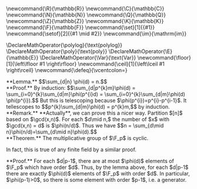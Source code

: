 \newcommand{\R}{\mathbb{R}}
\newcommand{\C}{\mathbb{C}}
\newcommand{\N}{\mathbb{N}}
\newcommand{\Q}{\mathbb{Q}}
\newcommand{\Z}{\mathbb{Z}}
\newcommand{\K}{\mathbb{K}}
\newcommand{\F}{\mathbb{F}}
\newcommand{\set}[1]{\{#1\}}
\newcommand{\setof}[2]{\{#1 \mid #2\}}
\newcommand{\im}{\mathrm{im}}

\DeclareMathOperator{\polylog}{\text{polylog}}
\DeclareMathOperator{\poly}{\text{poly}}
\DeclareMathOperator{\E}{\mathbb{E}}
\DeclareMathOperator{\Var}{\text{Var}}
\newcommand{\floor}[1]{\left\lfloor #1 \right\rfloor}
\newcommand{\ceil}[1]{\left\lceil #1 \right\rceil}
\newcommand{\defeq}{\vcentcolon=}



<div class="lem envbox">**Lemma.**
$$\sum_{d|n} \phi(d) = n.$$
</div>
<div class="pf envbox">**Proof.**
By induction:
$$\sum_{d|p^{k}m}\phi(d) = \sum_{i=0}^{k}\sum_{d|m}\phi(p^{i}d)
= \sum_{i=0}^{k}\sum_{d|m}\phi(d) \phi(p^{i}).$$
But this is telescoping because $\phi(p^{i})=p^{i}-p^{i-1}$.
It tellescopes to 
$$p^{k}\sum_{d|m}\phi(d) = p^{k}m,$$
by induction.

</div>

<div class="rmk envbox">**Remark.**
**Actually**, we can prove this a nicer way.
Partition $[n]$ based on $\gcd(x,n)$. For each $d\mid n,$ the
number of $x$ with $\gcd(x,n) = d$ is $\phi(n/d)$.
Thus we have 
$$n = \sum_{d\mid n}\phi(n/d)=\sum_{d\mid n}\phi(d).$$

</div>


<div class="thm envbox">**Theorem.**
The multiplicative group of $\F_p$ is cyclic.

In fact, this is true of any finite field by a similar proof.
</div>
<div class="pf envbox">**Proof.**
For each $d|p-1$, there are at most $\phi(d)$ elements of $\F_p$
which have order $d$.
Thus, by the lemma above, for each $d|p-1$ there are exactly
$\phi(d)$ elements of $\F_p$ with order  $d$. In particular,
$\phi(p-1)>0$, so there is some element with order $p-1$, i.e. a
generator.
</div>

